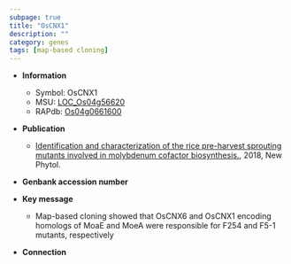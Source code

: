 ```yaml
---
subpage: true
title: "OsCNX1"
description: ""
category: genes
tags: [map-based cloning]
---
```


* **Information**  
    + Symbol: OsCNX1  
    + MSU: [LOC_Os04g56620](http://rice.plantbiology.msu.edu/cgi-bin/ORF_infopage.cgi?orf=LOC_Os04g56620)  
    + RAPdb: [Os04g0661600](http://rapdb.dna.affrc.go.jp/viewer/gbrowse_details/irgsp1?name=Os04g0661600)  

* **Publication**  
    + [Identification and characterization of the rice pre-harvest sprouting mutants involved in molybdenum cofactor biosynthesis.](http://www.ncbi.nlm.nih.gov/pubmed?term=Identification+and+characterization+of+the+rice+pre-harvest+sprouting+mutants+involved+in+molybdenum+cofactor+biosynthesis.%5BTitle%5D), 2018, New Phytol.

* **Genbank accession number**  

* **Key message**  
    + Map-based cloning showed that OsCNX6 and OsCNX1 encoding homologs of MoaE and MoeA were responsible for F254 and F5-1 mutants, respectively

* **Connection**  



